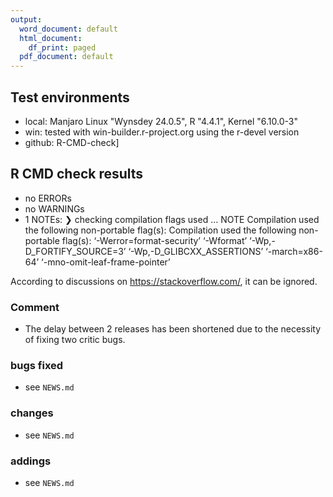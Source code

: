 ```yaml
---
output:
  word_document: default
  html_document:
    df_print: paged
  pdf_document: default
---
```

## Test environments
* local: Manjaro Linux "Wynsdey 24.0.5", R "4.4.1", Kernel "6.10.0-3"
* win: tested with win-builder.r-project.org using the r-devel version
* github: R-CMD-check]

## R CMD check results
* no ERRORs
* no WARNINGs
* 1 NOTEs:
❯ checking compilation flags used ... NOTE
  Compilation used the following non-portable flag(s):
Compilation used the following non-portable flag(s):
    ‘-Werror=format-security’ ‘-Wformat’ ‘-Wp,-D_FORTIFY_SOURCE=3’
    ‘-Wp,-D_GLIBCXX_ASSERTIONS’ ‘-march=x86-64’
    ‘-mno-omit-leaf-frame-pointer’
    
According to discussions on https://stackoverflow.com/, it can be ignored.

### Comment
* The delay between 2 releases has been shortened due to the necessity of fixing two
critic bugs.

### bugs fixed
* see `NEWS.md`

### changes
* see `NEWS.md`

### addings
* see `NEWS.md`
